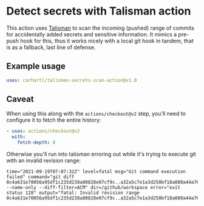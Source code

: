 # Detect secrets with Talisman action

This action uses [Talisman](https://thoughtworks.github.io/talisman/) to scan the incoming (pushed) range of commits for accidentally added secrets and sensitive information. It mimics a pre-push hook for this, thus it works nicely with a local git hook in tandem, that is as a fallback, last line of defense.

## Example usage

```yml
uses: carhartl/talisman-secrets-scan-action@v1.0
```

## Caveat

When using this along with the `actions/checkout@v2` step, you'll need to configure it to fetch the entire history:

```yml
- uses: actions/checkout@v2
  with:
    fetch-depth: 0
```

Otherwise you'll run into talisman erroring out while it's trying to execute git with an invalid revision range:

```
time="2021-09-19T07:07:32Z" level=fatal msg="Git command execution failed" command="git diff 0c4a631e70056a95df1c235d238a80828e07cf9c..a32a5c7e1a3d250bf18a080a44a764d9b93b9690 --name-only --diff-filter=ACM" dir=/github/workspace error="exit status 128" output="fatal: Invalid revision range 0c4a631e70056a95df1c235d238a80828e07cf9c..a32a5c7e1a3d250bf18a080a44a764d9b93b9690\n"
```
